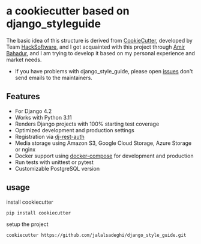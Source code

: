 # a cookiecutter based on django_styleguide

The basic idea of this structure is derived from [CookieCutter](https://github.com/cookiecutter/cookiecutter-django), developed by Team [HackSoftware](https://github.com/HackSoftware/Django-Styleguide), and I got acquainted with this project through [Amir Bahadur](https://github.com/amirbahador-hub/django_style_guide), and I am trying to develop it based on my personal experience and market needs.

- If you have problems with django_style_guide, please open [issues](https://github.com/jalalsadeghi/django_style_guide/issues/new) don't send
  emails to the maintainers.

## Features

- For Django 4.2
- Works with Python 3.11
- Renders Django projects with 100% starting test coverage 
- Optimized development and production settings
- Registration via [dj-rest-auth](https://github.com/iMerica/dj-rest-auth/tree/master/demo)
- Media storage using Amazon S3, Google Cloud Storage, Azure Storage or nginx
- Docker support using [docker-compose](https://github.com/docker/compose) for development and production
- Run tests with unittest or pytest
- Customizable PostgreSQL version

## usage

install cookiecutter

```
pip install cookiecutter
```

setup the project

```
cookiecutter https://github.com/jalalsadeghi/django_style_guide.git
```
